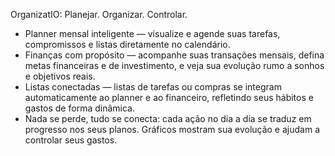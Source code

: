 OrganizatIO: Planejar. Organizar. Controlar.

- Planner mensal inteligente — visualize e agende suas tarefas, compromissos e listas diretamente no calendário.
- Finanças com propósito — acompanhe suas transações mensais, defina metas financeiras e de investimento, e veja sua evolução rumo a sonhos e objetivos reais.
- Listas conectadas — listas de tarefas ou compras se integram automaticamente ao planner e ao financeiro, refletindo seus hábitos e gastos de forma dinâmica.
- Nada se perde, tudo se conecta: cada ação no dia a dia se traduz em progresso nos seus planos. Gráficos mostram sua evolução e ajudam a controlar seus gastos.
